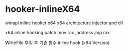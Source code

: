 # hooker-inlineX64
winapi inline hooker x64
x64 architecture injector and dll

x64 inline hooking patch
mov rax ,address 
jmp rax

WriteFile 후킹 후 기존 함수 inline hook (x64 Version)
